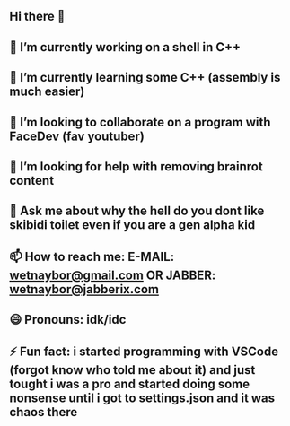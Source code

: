 ## Hi there 👋

<!--
**wetneybor/wetneybor** is a ✨ _special_ ✨ repository because its `README.md` (this file) appears on your GitHub profile.

Here are some ideas to get you started:

- 🔭 I’m currently working on ...
- 🌱 I’m currently learning ...
- 👯 I’m looking to collaborate on ...
- 🤔 I’m looking for help with ...
- 💬 Ask me about ...
- 📫 How to reach me: ...
- 😄 Pronouns: ...
- ⚡ Fun fact: ...
-->
## 🔭 I’m currently working on a shell in C++
## 🌱 I’m currently learning some C++ (assembly is much easier)
## 👯 I’m looking to collaborate on a program with FaceDev (fav youtuber)
## 🤔 I’m looking for help with removing brainrot content
## 💬 Ask me about why the hell do you dont like skibidi toilet even if you are a gen alpha kid
## 📫 How to reach me: E-MAIL: wetnaybor@gmail.com OR JABBER: wetnaybor@jabberix.com
## 😄 Pronouns: idk/idc
## ⚡ Fun fact: i started programming with VSCode (forgot know who told me about it) and just tought i was a pro and started doing some nonsense until i got to settings.json and it was chaos there
